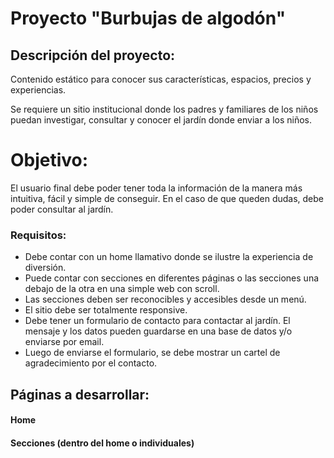 
# Proyecto "Burbujas de algodón"



## Descripción del proyecto:
Contenido estático para conocer sus características, espacios, precios y experiencias.

Se requiere un sitio institucional donde los padres y familiares de los niños puedan
investigar, consultar y conocer el jardín donde enviar a los niños.

# Objetivo:

El usuario final debe poder tener toda la información de la manera más intuitiva, fácil y
simple de conseguir. En el caso de que queden dudas, debe poder consultar al jardín.


### Requisitos:
- Debe contar con un home llamativo donde se ilustre la experiencia de diversión.
- Puede contar con secciones en diferentes páginas o las secciones una debajo de la otra
en una simple web con scroll.
- Las secciones deben ser reconocibles y accesibles desde un menú.
- El sitio debe ser totalmente responsive.
- Debe tener un formulario de contacto para contactar al jardín. El mensaje y los datos
pueden guardarse en una base de datos y/o enviarse por email.
- Luego de enviarse el formulario, se debe mostrar un cartel de agradecimiento por el
contacto.

## Páginas a desarrollar:

#### Home
#### Secciones (dentro del home o individuales)
